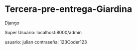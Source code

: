 # Tercera-pre-entrega-Giardina
Django

Super Usuario: localhost:8000/admin

usuario: julian
contraseña: 123Coder123
